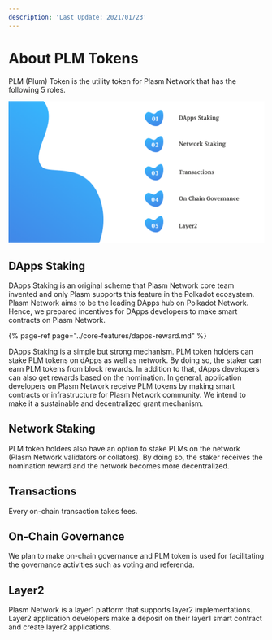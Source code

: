 ```yaml
---
description: 'Last Update: 2021/01/23'
---
```


# About PLM Tokens

PLM \(Plum\) Token is the utility token for Plasm Network that has the following 5 roles. 

![](../../.gitbook/assets/screen-shot-2021-01-23-at-12.01.38.png)

## **DApps Staking**

DApps Staking is an original scheme that Plasm Network core team invented and only Plasm supports this feature in the Polkadot ecosystem. Plasm Network aims to be the leading DApps hub on Polkadot Network. Hence, we prepared incentives for DApps developers to make smart contracts on Plasm Network. 

{% page-ref page="../core-features/dapps-reward.md" %}

DApps Staking is a simple but strong mechanism. PLM token holders can stake PLM tokens on dApps as well as network. By doing so, the staker can earn PLM tokens from block rewards. In addition to that, dApps developers can also get rewards based on the nomination. In general, application developers on Plasm Network receive PLM  tokens by making smart contracts or infrastructure for Plasm Network community. We intend to make it a  sustainable and decentralized grant mechanism. 

## Network Staking

PLM token holders also have an option to stake PLMs on the network \(Plasm Network validators or collators\). By doing so, the staker receives the nomination reward and the network becomes more decentralized.

## Transactions

Every on-chain transaction takes fees.

##  On-Chain Governance

 We plan to make on-chain governance and PLM token is used for facilitating the governance activities such as voting and referenda.

## Layer2

Plasm Network is a layer1 platform that supports layer2 implementations. Layer2 application developers make a deposit on their layer1 smart contract and create layer2 applications. 

